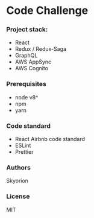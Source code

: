 # Code Challenge

### Project stack:

- React
- Redux / Redux-Saga
- GraphQL
- AWS AppSync
- AWS Cognito

### Prerequisites

- node v8^
- npm
- yarn

### Code standard

- React Airbnb code standard
- ESLint
- Prettier

### Authors

Skyorion

### License

MIT
